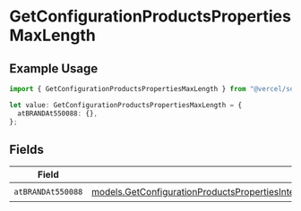 # GetConfigurationProductsPropertiesMaxLength

## Example Usage

```typescript
import { GetConfigurationProductsPropertiesMaxLength } from "@vercel/sdk/models/getconfigurationproductsop.js";

let value: GetConfigurationProductsPropertiesMaxLength = {
  atBRANDAt550088: {},
};
```

## Fields

| Field                                                                                                                                                                                                                          | Type                                                                                                                                                                                                                           | Required                                                                                                                                                                                                                       | Description                                                                                                                                                                                                                    |
| ------------------------------------------------------------------------------------------------------------------------------------------------------------------------------------------------------------------------------ | ------------------------------------------------------------------------------------------------------------------------------------------------------------------------------------------------------------------------------ | ------------------------------------------------------------------------------------------------------------------------------------------------------------------------------------------------------------------------------ | ------------------------------------------------------------------------------------------------------------------------------------------------------------------------------------------------------------------------------ |
| `atBRANDAt550088`                                                                                                                                                                                                              | [models.GetConfigurationProductsPropertiesIntegrationsResponse200ApplicationJSONResponseBodyAtBRANDAt550088](../models/getconfigurationproductspropertiesintegrationsresponse200applicationjsonresponsebodyatbrandat550088.md) | :heavy_check_mark:                                                                                                                                                                                                             | N/A                                                                                                                                                                                                                            |